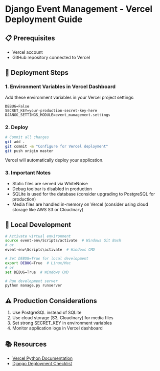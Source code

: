 # Django Event Management - Vercel Deployment Guide

## 📋 Prerequisites
- Vercel account
- GitHub repository connected to Vercel

## 🚀 Deployment Steps

### 1. Environment Variables in Vercel Dashboard
Add these environment variables in your Vercel project settings:

```
DEBUG=False
SECRET_KEY=your-production-secret-key-here
DJANGO_SETTINGS_MODULE=event_management.settings
```

### 2. Deploy
```bash
# Commit all changes
git add .
git commit -m "Configure for Vercel deployment"
git push origin master
```

Vercel will automatically deploy your application.

### 3. Important Notes
- Static files are served via WhiteNoise
- Debug toolbar is disabled in production
- SQLite is used for the database (consider upgrading to PostgreSQL for production)
- Media files are handled in-memory on Vercel (consider using cloud storage like AWS S3 or Cloudinary)

## 🔧 Local Development
```bash
# Activate virtual environment
source event-env/Scripts/activate  # Windows Git Bash
# or
event-env\Scripts\activate  # Windows CMD

# Set DEBUG=True for local development
export DEBUG=True  # Linux/Mac
# or
set DEBUG=True  # Windows CMD

# Run development server
python manage.py runserver
```

## ⚠️ Production Considerations
1. Use PostgreSQL instead of SQLite
2. Use cloud storage (S3, Cloudinary) for media files
3. Set strong SECRET_KEY in environment variables
4. Monitor application logs in Vercel dashboard

## 📚 Resources
- [Vercel Python Documentation](https://vercel.com/docs/frameworks/python)
- [Django Deployment Checklist](https://docs.djangoproject.com/en/stable/howto/deployment/checklist/)
